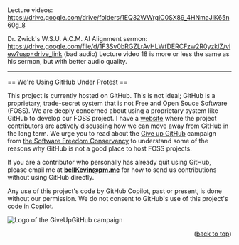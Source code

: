 <a name="readme-top"></a>

# 

Lecture videos: https://drive.google.com/drive/folders/1EQ32WWrgiC0SX89_4HNmaJlK65n60g_8

Dr. Zwick's W.S.U. A.C.M. AI Alignment sermon: https://drive.google.com/file/d/1F3Sv0bRGZLrAvHLWfDERCFzw2R0yzkIZ/view?usp=drive_link (bad audio)
Lecture video 18 is more or less the same as his sermon, but with better audio quality.

--------------------------------------------------------------------------------------------------------------------------
== We're Using GitHub Under Protest ==

This project is currently hosted on GitHub.  This is not ideal; GitHub is a
proprietary, trade-secret system that is not Free and Open Souce Software
(FOSS).  We are deeply concerned about using a proprietary system like GitHub
to develop our FOSS project. I have a [website](https://bellKevin.me) where the
project contributors are actively discussing how we can move away from GitHub
in the long term.  We urge you to read about the [Give up GitHub](https://GiveUpGitHub.org) campaign 
from [the Software Freedom Conservancy](https://sfconservancy.org) to understand some of the reasons why GitHub is not 
a good place to host FOSS projects.

If you are a contributor who personally has already quit using GitHub, please
email me at **bellKevin@pm.me** for how to send us contributions without
using GitHub directly.

Any use of this project's code by GitHub Copilot, past or present, is done
without our permission.  We do not consent to GitHub's use of this project's
code in Copilot.

![Logo of the GiveUpGitHub campaign](https://sfconservancy.org/img/GiveUpGitHub.png)

<p align="right">(<a href="#readme-top">back to top</a>)</p>
